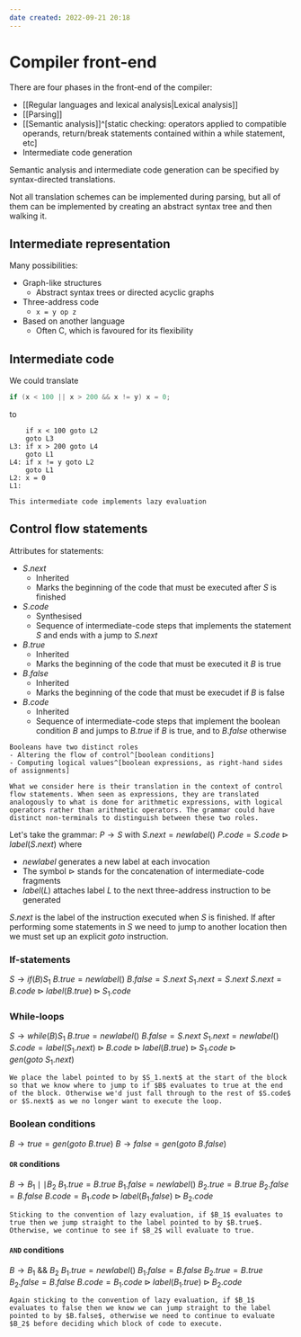 ```yaml
---
date created: 2022-09-21 20:18
---
```


# Compiler front-end

There are four phases in the front-end of the compiler:

- [[Regular languages and lexical analysis|Lexical analysis]]
- [[Parsing]]
- [[Semantic analysis]]^[static checking: operators applied to compatible operands, return/break statements contained within a while statement, etc]
- Intermediate code generation

Semantic analysis and intermediate code generation can be specified by syntax-directed translations.

Not all translation schemes can be implemented during parsing, but all of them can be implemented by creating an abstract syntax tree and then walking it.

## Intermediate representation

Many possibilities:

- Graph-like structures
  - Abstract syntax trees or directed acyclic graphs
- Three-address code
  - `x = y op z`
- Based on another language
  - Often C, which is favoured for its flexibility

## Intermediate code

We could translate

```c
if (x < 100 || x > 200 && x != y) x = 0;
```

to

```wasm
	if x < 100 goto L2
	goto L3
L3:	if x > 200 goto L4
	goto L1
L4:	if x != y goto L2
	goto L1
L2:	x = 0
L1:
```

```ad-note
This intermediate code implements lazy evaluation
```

## Control flow statements

Attributes for statements:

- $S.next$
  - Inherited
  - Marks the beginning of the code that must be executed after $S$ is finished
- $S.code$
  - Synthesised
  - Sequence of intermediate-code steps that implements the statement $S$ and ends with a jump to $S.next$
- $B.true$
  - Inherited
  - Marks the beginning of the code that must be executed it $B$ is true
- $B.false$
  - Inherited
  - Marks the beginning of the code that must be execudet if $B$ is false
- $B.code$
  - Inherited
  - Sequence of intermediate-code steps that implement the boolean condition $B$ and jumps to $B.true$ if $B$ is true, and to $B.false$ otherwise

```ad-note
Booleans have two distinct roles
- Altering the flow of control^[boolean conditions]
- Computing logical values^[boolean expressions, as right-hand sides of assignments]

What we consider here is their translation in the context of control flow statements. When seen as expressions, they are translated analogously to what is done for arithmetic expressions, with logical operators rather than arithmetic operators. The grammar could have distinct non-terminals to distinguish between these two roles.
```

Let's take the grammar:
$P \rightarrow S$
with
$S.next = newlabel()$
$P.code = S.code \triangleright label(S.next)$
where

- $newlabel$ generates a new label at each invocation
- The symbol $\triangleright$ stands for the concatenation of intermediate-code fragments
- $label(L)$ attaches label $L$ to the next three-address instruction to be generated

$S.next$ is the label of the instruction executed when $S$ is finished. If after performing some statements in $S$ we need to jump to another location then we must set up an explicit $goto$ instruction.

### If-statements

$S \rightarrow if (B) S_1$
$B.true = newlabel()$
$B.false = S.next$
$S_1.next = S.next$
$S.next = B.code \triangleright label(B.true) \triangleright S_1.code$

### While-loops

$S \rightarrow while (B) S_1$
$B.true = newlabel()$
$B.false = S.next$
$S_1.next = newlabel()$
$S.code = label(S_1.next) \triangleright B.code \triangleright label(B.true) \triangleright S_1.code \triangleright gen(goto\ S_1.next)$

```ad-note
We place the label pointed to by $S_1.next$ at the start of the block so that we know where to jump to if $B$ evaluates to true at the end of the block. Otherwise we'd just fall through to the rest of $S.code$ or $S.next$ as we no longer want to execute the loop.
```

### Boolean conditions

$B \rightarrow true = gen(goto\ B.true)$
$B \rightarrow false = gen(goto\ B.false)$

#### `OR` conditions

$B \rightarrow B_1 \mid \mid B_2$
$B_1.true = B.true$
$B_1.false = newlabel()$
$B_2.true = B.true$
$B_2.false = B.false$
$B.code = B_1.code \triangleright label(B_1.false) \triangleright B_2.code$

```ad-note
Sticking to the convention of lazy evaluation, if $B_1$ evaluates to true then we jump straight to the label pointed to by $B.true$. Otherwise, we continue to see if $B_2$ will evaluate to true.
```

#### `AND` conditions

$B \rightarrow B_1\ \&\&\ B_2$
$B_1.true = newlabel()$
$B_1.false = B.false$
$B_2.true = B.true$
$B_2.false = B.false$
$B.code = B_1.code \triangleright label(B_1.true) \triangleright B_2.code$

```ad-note
Again sticking to the convention of lazy evaluation, if $B_1$ evaluates to false then we know we can jump straight to the label pointed to by $B.false$, otherwise we need to continue to evaluate $B_2$ before deciding which block of code to execute.
```
